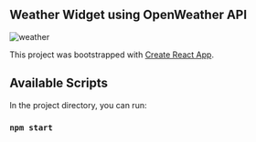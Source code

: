 ## Weather Widget using OpenWeather API
![weather](https://github.com/nanualinav/weather-app/assets/22339975/123cd130-da3e-48e1-97df-16bebfb81bc0)



This project was bootstrapped with [Create React App](https://github.com/facebook/create-react-app).

## Available Scripts

In the project directory, you can run:

### `npm start`
